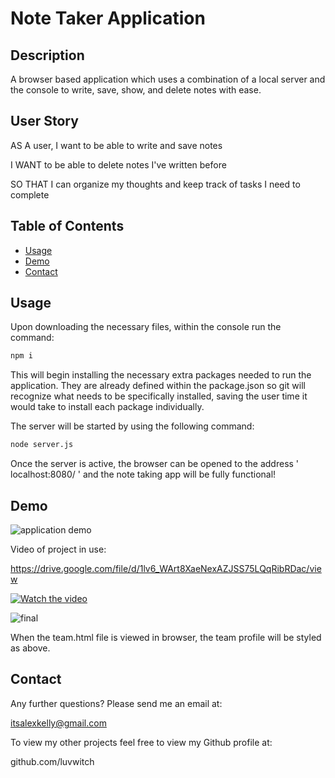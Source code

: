 # Note Taker Application

## Description

A browser based application which uses a combination of a local server and the console to write, save, show, and delete notes with ease.

## User Story

AS A user, I want to be able to write and save notes<br>

I WANT to be able to delete notes I've written before<br>

SO THAT I can organize my thoughts and keep track of tasks I need to complete


## Table of Contents
* [Usage](#usage)
* [Demo](#demo)
* [Contact](#contact)

## Usage

Upon downloading the necessary files, within the console run the command: 
```bash
npm i
```
This will begin installing the necessary extra packages needed to run the application. They are already defined within the package.json so git will recognize what needs to be specifically installed, saving the user time it would take to install each package individually.

The server will be started by using the following command:

```bash
node server.js
```
Once the server is active, the browser can be opened to the address ' localhost:8080/ ' and the note taking app will be fully functional!


## Demo

![application demo](./Assets/application.png)

Video of project in use:

https://drive.google.com/file/d/1lv6_WArt8XaeNexAZJSS75LQqRibRDac/view

[![Watch the video](./Assets/videoimage.png)](https://drive.google.com/file/d/1lv6_WArt8XaeNexAZJSS75LQqRibRDac/view)

![final](./Assets/finalstyling.png)

When the team.html file is viewed in browser, the team profile will be styled as above.


## Contact

Any further questions? Please send me an email at:

itsalexkelly@gmail.com

To view my other projects feel free to view my Github profile at:

github.com/luvwitch